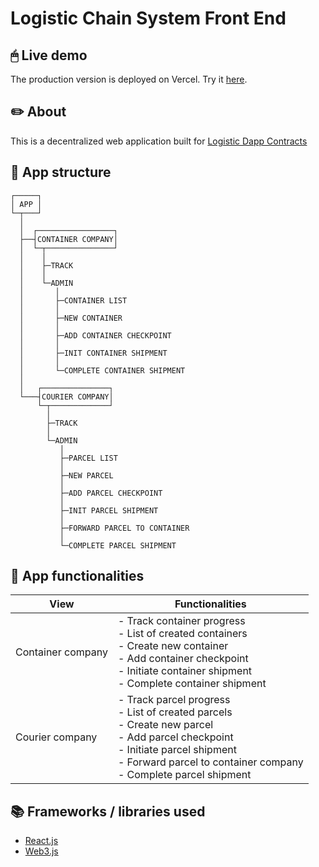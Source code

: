 # Logistic Chain System Front End

## 🖱 Live demo

The production version is deployed on Vercel. Try it [here](https://logistic-dapp-frontend.vercel.app/).

## ✏️ About

This is a decentralized web application built for [Logistic Dapp Contracts](https://github.com/ammarif/logistic-dapp-contracts)

## 🧱 App structure
    ┌─────┐
    │ APP │
    └─┬───┘
      │
      │  ┌─────────────────┐
      ├──┤CONTAINER COMPANY│
      │  └─┬───────────────┘
      │    │
      │    ├─TRACK
      │    │
      │    └─ADMIN
      │       │
      │       ├─CONTAINER LIST
      │       │
      │       ├─NEW CONTAINER
      │       │
      │       ├─ADD CONTAINER CHECKPOINT
      │       │
      │       ├─INIT CONTAINER SHIPMENT
      │       │
      │       └─COMPLETE CONTAINER SHIPMENT
      │
      │   ┌───────────────┐
      └───┤COURIER COMPANY│
          └─┬─────────────┘
            │
            ├─TRACK
            │
            └─ADMIN
               │
               ├─PARCEL LIST
               │
               ├─NEW PARCEL
               │
               ├─ADD PARCEL CHECKPOINT
               │
               ├─INIT PARCEL SHIPMENT
               │
               ├─FORWARD PARCEL TO CONTAINER
               │
               └─COMPLETE PARCEL SHIPMENT

## 🔧 App functionalities

| View              | Functionalities
| ----------------- | -------------
| Container company | - Track container progress<br>- List of created containers<br>- Create new container<br>- Add container checkpoint<br>- Initiate container shipment<br>- Complete container shipment
| Courier company   | - Track parcel progress<br>- List of created parcels<br>- Create new parcel<br>- Add parcel checkpoint<br>- Initiate parcel shipment<br>- Forward parcel to container company<br>- Complete parcel shipment



## 📚 Frameworks / libraries used

- [React.js](https://github.com/facebook/create-react-app)
- [Web3.js](https://github.com/ChainSafe/web3.js)


